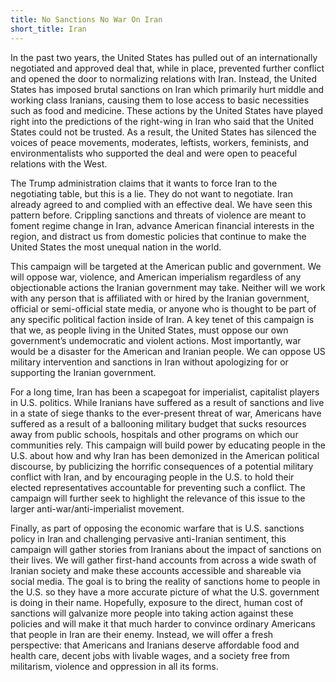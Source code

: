 ```yaml
---
title: No Sanctions No War On Iran
short_title: Iran
---
```

In the past two years, the United States has pulled out of an internationally negotiated and approved deal that, while in place, prevented further conflict and opened the door to normalizing relations with Iran. Instead, the United States has imposed brutal sanctions on Iran which primarily hurt middle and working class Iranians, causing them to lose access to basic necessities such as food and medicine. These actions by the United States have played right into the predictions of the right-wing in Iran who said that the United States could not be trusted. As a result, the United States has silenced the voices of peace movements, moderates, leftists, workers, feminists, and environmentalists who supported the deal and were open to peaceful relations with the West. 



The Trump administration claims that it wants to force Iran to the negotiating table, but this is a lie. They do not want to negotiate. Iran already agreed to and complied with an effective deal. We have seen this pattern before. Crippling sanctions and threats of violence are meant to foment regime change in Iran, advance American financial interests in the region, and distract us from domestic policies that continue to make the United States the most unequal nation in the world.



This campaign will be targeted at the American public and government. We will oppose war, violence, and American imperialism regardless of any objectionable actions the Iranian government may take. Neither will we work with any person that is affiliated with or hired by the Iranian government, official or semi-official state media, or anyone who is thought to be part of any specific political faction inside of Iran. A key tenet of this campaign is that we, as people living in the United States, must oppose our own government’s undemocratic and violent actions. Most importantly, war would be a disaster for the American and Iranian people. We can oppose US military intervention and sanctions in Iran without apologizing for or supporting the Iranian government.



For a long time, Iran has been a scapegoat for imperialist, capitalist players in U.S. politics. While Iranians have suffered as a result of sanctions and live in a state of siege thanks to the ever-present threat of war, Americans have suffered as a result of a ballooning military budget that sucks resources away from public schools, hospitals and other programs on which our communities rely. This campaign will build power by educating people in the U.S. about how and why Iran has been demonized in the American political discourse, by publicizing the horrific consequences of a potential military conflict with Iran, and by encouraging people in the U.S. to hold their elected representatives accountable for preventing such a conflict. The campaign will further seek to highlight the relevance of this issue to the larger anti-war/anti-imperialist movement. 



Finally, as part of opposing the economic warfare that is U.S. sanctions policy in Iran and challenging pervasive anti-Iranian sentiment, this campaign will gather stories from Iranians about the impact of sanctions on their lives. We will gather first-hand accounts from across a wide swath of Iranian society and make these accounts accessible and shareable via social media. The goal is to bring the reality of sanctions home to people in the U.S. so they have a more accurate picture of what the U.S. government is doing in their name. Hopefully, exposure to the direct, human cost of sanctions will galvanize more people into taking action against these policies and will make it that much harder to convince ordinary Americans that people in Iran are their enemy. Instead, we will offer a fresh perspective: that Americans and Iranians deserve affordable food and health care, decent jobs with livable wages, and a society free from militarism, violence and oppression in all its forms.
